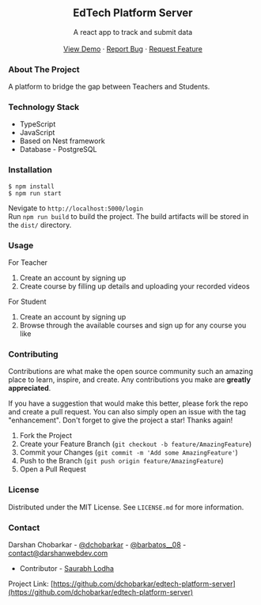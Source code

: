 <div align="center">
  <h2 align="center">EdTech Platform Server</h2>

  <p align="center">
   A react app to track and submit data
    <br />
    <br />
    <a href="https://github.com/dchobarkar/edtech-platform-server/">View Demo</a>
    ·
    <a href="https://github.com/dchobarkar/edtech-platform-server/issues">Report Bug</a>
    ·
    <a href="https://github.com/dchobarkar/edtech-platform-server/issues">Request Feature</a>
  </p>
</div>

### About The Project
  A platform to bridge the gap between Teachers and Students.

### Technology Stack

 * TypeScript  
 * JavaScript  
 * Based on Nest framework  
 * Database - PostgreSQL

### Installation
    $ npm install
    $ npm run start
  
  Nevigate to `http://localhost:5000/login`  
  Run `npm run build` to build the project. The build artifacts will be stored in the `dist/` directory.
  
### Usage
  For Teacher
  1. Create an account by signing up  
  2. Create course by filling up details and uploading your recorded videos  
  
  For Student  
  1. Create an account by signing up  
  2. Browse through the available courses and sign up for any course you like  

### Contributing

Contributions are what make the open source community such an amazing place to learn, inspire, and create. Any contributions you make are **greatly appreciated**.

If you have a suggestion that would make this better, please fork the repo and create a pull request. You can also simply open an issue with the tag "enhancement".
Don't forget to give the project a star! Thanks again!

1. Fork the Project
2. Create your Feature Branch (`git checkout -b feature/AmazingFeature`)
3. Commit your Changes (`git commit -m 'Add some AmazingFeature'`)
4. Push to the Branch (`git push origin feature/AmazingFeature`)
5. Open a Pull Request

### License

Distributed under the MIT License. See `LICENSE.md` for more information.

### Contact

Darshan Chobarkar - [@dchobarkar](https://www.linkedin.com/in/dchobarkar/) - [@barbatos\_\_08](https://twitter.com/barbatos__08) - contact@darshanwebdev.com
* Contributor - [Saurabh Lodha](https://github.com/saurabh-lodha-16)


Project Link: [https://github.com/dchobarkar/edtech-platform-server](https://github.com/dchobarkar/edtech-platform-server)